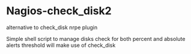 # Nagios-check_disk2
alternative to check_disk nrpe plugin

Simple shell script to manage disks check for both percent and absolute alerts threshold
 will make use of check_disk
